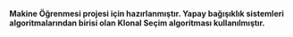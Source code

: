 <b>Makine Öğrenmesi projesi için hazırlanmıştır. Yapay bağışıklık sistemleri algoritmalarından birisi olan Klonal Seçim algoritması kullanılmıştır.<b>
